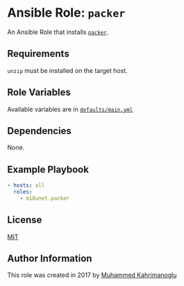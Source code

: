 # Ansible Role: `packer`

An Ansible Role that installs [`packer`](https://github.com/hashicorp/packer).

## Requirements

`unzip` must be installed on the target host.

## Role Variables

Available variables are in [`defaults/main.yml`](defaults/main.yml)

## Dependencies

None.

## Example Playbook

```yaml
- hosts: all
  roles:
    - m18unet.packer
```

## License

[MIT](LICENSE)

## Author Information

This role was created in 2017 by [Muhammed Kahrimanoglu](https://www.m18u.net)
